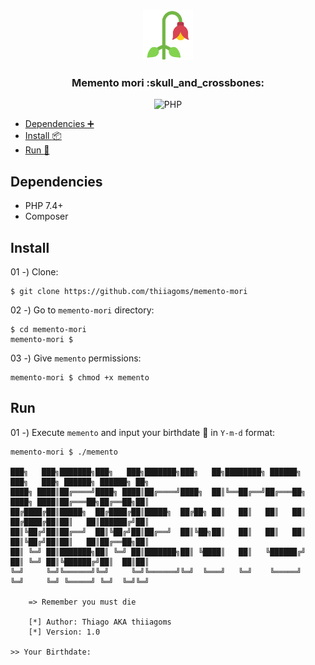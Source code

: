<div align="center">
    <a href="https://github.com/thiiagoms/memento-mori">
        <img src="assets/img/flower.png" alt="Logo" width="80" height="80">
    </a>
    <h3 align="center">Memento mori :skull_and_crossbones: </h3>
   <p float="left">
        <img
            src="https://img.shields.io/badge/PHP-777BB4?style=for-the-badge&logo=php&logoColor=white"
            alt="PHP"
        >
    </p>
</div>

- [Dependencies :heavy_plus_sign:](#dependencies)
- [Install :package:](#install)
- [Run :runner:](#run)

## Dependencies
- PHP 7.4+
- Composer

## Install

01 -) Clone:
```shell
$ git clone https://github.com/thiiagoms/memento-mori
```

02 -) Go to `memento-mori` directory:
```shell
$ cd memento-mori
memento-mori $
```

03 -) Give `memento` permissions:
```shell
memento-mori $ chmod +x memento
```

## Run

01 -) Execute `memento` and input your birthdate :birthday: in `Y-m-d` format:
```shell
memento-mori $ ./memento

███╗   ███╗███████╗███╗   ███╗███████╗███╗   ██╗████████╗ ██████╗     ███╗   ███╗ ██████╗ ██████╗ ██╗
████╗ ████║██╔════╝████╗ ████║██╔════╝████╗  ██║╚══██╔══╝██╔═══██╗    ████╗ ████║██╔═══██╗██╔══██╗██║
██╔████╔██║█████╗  ██╔████╔██║█████╗  ██╔██╗ ██║   ██║   ██║   ██║    ██╔████╔██║██║   ██║██████╔╝██║
██║╚██╔╝██║██╔══╝  ██║╚██╔╝██║██╔══╝  ██║╚██╗██║   ██║   ██║   ██║    ██║╚██╔╝██║██║   ██║██╔══██╗██║
██║ ╚═╝ ██║███████╗██║ ╚═╝ ██║███████╗██║ ╚████║   ██║   ╚██████╔╝    ██║ ╚═╝ ██║╚██████╔╝██║  ██║██║
╚═╝     ╚═╝╚══════╝╚═╝     ╚═╝╚══════╝╚═╝  ╚═══╝   ╚═╝    ╚═════╝     ╚═╝     ╚═╝ ╚═════╝ ╚═╝  ╚═╝╚═╝
            
    => Remember you must die
                
    [*] Author: Thiago AKA thiiagoms
    [*] Version: 1.0
        
>> Your Birthdate: 
```